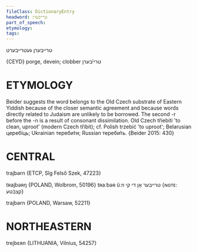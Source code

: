 ```yaml
---
fileClass: DictionaryEntry
headword: טרייבערן
part_of_speech: 
etymology: 
tags: 
---
```

טרייבערן
געטרייבערט

{CEYD}
porge, devein; clobber טריי֜בערן

ETYMOLOGY
===========
Beider suggests the word belongs to the Old Czech substrate of Eastern Yiddish because of the closer semantic agreement and because words directly related to Judaism are unlikely to be borrowed. The second -r before the -n is a result of consonant dissimilation. 
Old Czech třiebiti 'to clean, uproot' (modern Czech tříbit); cf. Polish trzebić 'to uproot'; Belarusian церебíць; Ukrainian тереби́ти; Russian тереби́ть.
{Beider 2015: 430}

CENTRAL
========

trajbərn {ETCP, Sîg Felső Szek, 47223}

tʀajbəʀŋ {POLAND, Wolbrom, 50196}
tʀaːbəʀ ũːn טרייבער אָן די קי {ɴᴏᴛᴇ: קצבֿטע}

trajbərn {POLAND, Warsaw, 52211}

NORTHEASTERN
==============

trejbɛʀn {LITHUANIA, Vilnius, 54257}